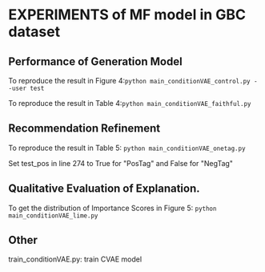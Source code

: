 # EXPERIMENTS of MF model in GBC dataset

## Performance of Generation Model
To reproduce the result in Figure 4:``python main_conditionVAE_control.py --user test``

To reproduce the result in Table 4:``python main_conditionVAE_faithful.py``

## Recommendation Refinement
To reproduce the result in Table 5: ``python main_conditionVAE_onetag.py``

Set test_pos in line 274 to True for "PosTag" and False for "NegTag" 


## Qualitative Evaluation of Explanation.
To get the distribution of Importance Scores in Figure 5: ``python main_conditionVAE_lime.py``


## Other
train_conditionVAE.py: train CVAE model